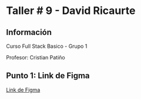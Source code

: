 <h1>Taller # 9 - David Ricaurte</h1>
    <h2>Información</h2>
    <p>Curso Full Stack Basico - Grupo 1</p>
     <p>Profesor: Cristian Patiño</p>
    <h2>Punto 1: Link de Figma</h2>
    <a href="https://www.figma.com/file/9v9J0q0tmjyeBE1n1NknAE/JuanD?type=design&node-id=0-1&t=edqOaUKaao6eKNWR-0">Link de Figma</a>